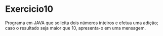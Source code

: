 # Exercicio10
Programa em JAVA que solicita dois números inteiros e efetua uma adição; caso o resultado seja maior que 10, apresenta-o em uma mensagem.

